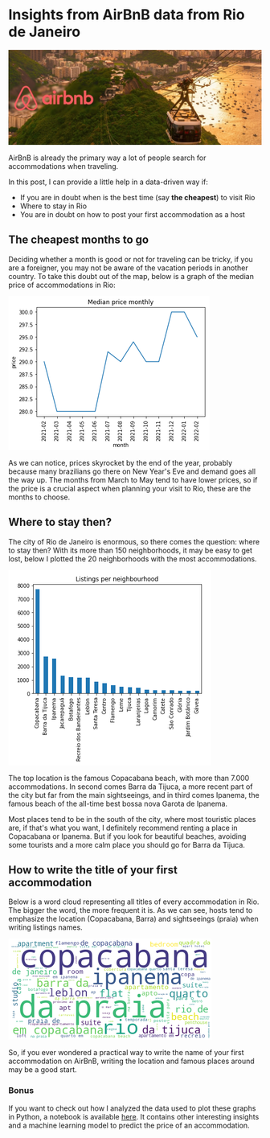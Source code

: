 # Insights from AirBnB data from Rio de Janeiro

![AirBnB Rio](https://raw.githubusercontent.com/aianshay/aianshay.github.io/master/_posts/images/airbnb_rio.jpg)

AirBnB is already the primary way a lot of people search for accommodations when traveling.  

In this post, I can provide a little help in a data-driven way if:

- If you are in doubt when is the best time (say **the cheapest**) to visit Rio
- Where to stay in Rio
- You are in doubt on how to post your first accommodation as a host

## The cheapest months to go 

Deciding whether a month is good or not for traveling can be tricky, if you are a foreigner, you may not be aware of the vacation periods in another country. To take this doubt out of the map, below is a graph of the median price of accommodations in Rio:

![Monthly prices](https://raw.githubusercontent.com/aianshay/data-science-nanodegree/main/data-science-post/images/price.png)

As we can notice, prices skyrocket by the end of the year, probably because many brazilians go there on New Year's Eve and demand goes all the way up. The months from March to May tend to have lower prices, so if the price is a crucial aspect when planning your visit to Rio, these are the months to choose. 

## Where to stay then?

The city of Rio de Janeiro is enormous, so there comes the question: where to stay then? With its more than 150 neighborhoods, it may be easy to get lost, below I plotted the 20 neighborhoods with the most accommodations.

![Top neighborhoods](https://raw.githubusercontent.com/aianshay/data-science-nanodegree/main/data-science-post/images/neighbourhood.png)

The top location is the famous Copacabana beach, with more than 7.000 accommodations. In second comes Barra da Tijuca, a more recent part of the city but far from the main sightseeings, and in third comes Ipanema, the famous beach of the all-time best bossa nova Garota de Ipanema.

Most places tend to be in the south of the city, where most touristic places are, if that's what you want, I definitely recommend renting a place in Copacabana or Ipanema. But if you look for beautiful beaches, avoiding some tourists and a more calm place you should go for Barra da Tijuca. 

## How to write the title of your first accommodation

Below is a word cloud representing all titles of every accommodation in Rio. The bigger the word, the more frequent it is. As we can see, hosts tend to emphasize the location (Copacabana, Barra) and sightseeings (praia) when writing listings names.

![Word cloud](https://raw.githubusercontent.com/aianshay/data-science-nanodegree/main/data-science-post/images/cloud.png)

So, if you ever wondered a practical way to write the name of your first accommodation on AirBnB, writing the location and famous places around may be a good start.

### Bonus

If you want to check out how I analyzed the data used to plot these graphs in Python, a notebook is available [here](https://github.com/aianshay/data-science-nanodegree/tree/main/data-science-post). It contains other interesting insights and a machine learning model to predict the price of an accommodation. 

